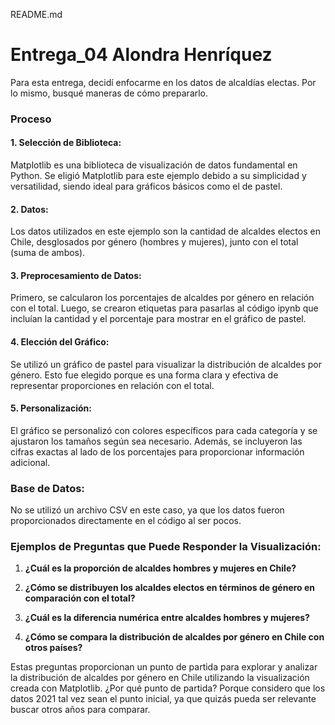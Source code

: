 README.md

# Entrega_04 Alondra Henríquez

Para esta entrega, decidí enfocarme en los datos de alcaldías electas. Por lo mismo, busqué maneras de cómo prepararlo. 

### Proceso 

#### 1. Selección de Biblioteca:
Matplotlib es una biblioteca de visualización de datos fundamental en Python. Se eligió Matplotlib para este ejemplo debido a su simplicidad y versatilidad, siendo ideal para gráficos básicos como el de pastel. 

#### 2. Datos:
Los datos utilizados en este ejemplo son la cantidad de alcaldes electos en Chile, desglosados por género (hombres y mujeres), junto con el total (suma de ambos).

#### 3. Preprocesamiento de Datos:
Primero, se calcularon los porcentajes de alcaldes por género en relación con el total. Luego, se crearon etiquetas para pasarlas al código ipynb que incluían la cantidad y el porcentaje para mostrar en el gráfico de pastel.

#### 4. Elección del Gráfico:
Se utilizó un gráfico de pastel para visualizar la distribución de alcaldes por género. Esto fue elegido porque es una forma clara y efectiva de representar proporciones en relación con el total.

#### 5. Personalización:
El gráfico se personalizó con colores específicos para cada categoría y se ajustaron los tamaños según sea necesario. Además, se incluyeron las cifras exactas al lado de los porcentajes para proporcionar información adicional.

### Base de Datos:

No se utilizó un archivo CSV en este caso, ya que los datos fueron proporcionados directamente en el código al ser pocos. 

### Ejemplos de Preguntas que Puede Responder la Visualización:

1. **¿Cuál es la proporción de alcaldes hombres y mujeres en Chile?**

2. **¿Cómo se distribuyen los alcaldes electos en términos de género en comparación con el total?**

3. **¿Cuál es la diferencia numérica entre alcaldes hombres y mujeres?**

4. **¿Cómo se compara la distribución de alcaldes por género en Chile con otros países?**

Estas preguntas proporcionan un punto de partida para explorar y analizar la distribución de alcaldes por género en Chile utilizando la visualización creada con Matplotlib. ¿Por qué punto de partida? Porque considero que los datos 2021 tal vez sean el punto inicial, ya que quizás pueda ser relevante buscar otros años para comparar.
